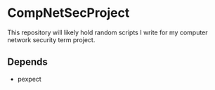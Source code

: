 # CompNetSecProject
This repository will likely hold random scripts I write for my computer network security term project.

## Depends
* pexpect
